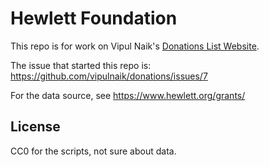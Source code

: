 # Hewlett Foundation

This repo is for work on Vipul Naik's [Donations List Website](https://github.com/vipulnaik/).

The issue that started this repo is: https://github.com/vipulnaik/donations/issues/7

For the data source, see https://www.hewlett.org/grants/

## License

CC0 for the scripts, not sure about data.
